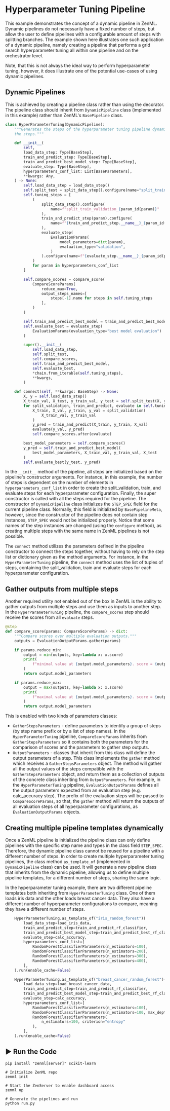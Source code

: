 # Hyperparameter Tuning Pipeline

This example demonstrates the concept of a dynamic pipeline in ZenML. Dynamic pipelines do not necessarily have a fixed number of steps, but allow the user to define pipelines with a configurable amount of steps with splitting branches. The example shown here illustrates one such application of a dynamic pipeline, namely creating a pipeline that performs a grid search hyperparameter tuning all within one pipeline and on the orchestrator level.

Note, that this is not always the ideal way to perform hyperparameter tuning, however, it does illustrate one of the potential use-cases of using dynamic pipelines.

## Dynamic Pipelines

This is achieved by creating a pipeline class rather than using 
the decorator. The pipeline class should inherit from `DynamicPipeline` class (implemented in this example) rather 
than ZenML's `BasePipeline` class. 

```python
class HyperParameterTuning(DynamicPipeline):
    """Generates the steps of the hyperparameter tuning pipeline dynamically based on the input, and connects
    the steps."""

    def __init__(
        self,
        load_data_step: Type[BaseStep],
        train_and_predict_step: Type[BaseStep],
        train_and_predict_best_model_step: Type[BaseStep],
        evaluate_step: Type[BaseStep],
        hyperparameters_conf_list: List[BaseParameters],
        **kwargs: Any,
    ) -> None:
        self.load_data_step = load_data_step()
        self.split_test = split_data_step().configure(name="split_train_test")
        self.tuning_steps = [
            (
                split_data_step().configure(
                    name=f"split_train_validation_{param_id(param)}"
                ),
                train_and_predict_step(param).configure(
                    name=f"{train_and_predict_step.__name__}_{param_id(param)}"
                ),
                evaluate_step(
                    EvaluationParams(
                        model_parameters=dict(param),
                        evaluation_type="validation",
                    )
                ).configure(name=f"{evaluate_step.__name__}_{param_id(param)}"),
            )
            for param in hyperparameters_conf_list
        ]

        self.compare_scores = compare_score(
            CompareScoreParams(
                reduce_max=True,
                output_steps_names=[
                    steps[-1].name for steps in self.tuning_steps
                ],
            )
        )

        self.train_and_predict_best_model = train_and_predict_best_model_step()
        self.evaluate_best = evaluate_step(
            EvaluationParams(evaluation_type="best model evaluation")
        )

        super().__init__(
            self.load_data_step,
            self.split_test,
            self.compare_scores,
            self.train_and_predict_best_model,
            self.evaluate_best,
            *chain.from_iterable(self.tuning_steps),
            **kwargs,
        )

    def connect(self, **kwargs: BaseStep) -> None:
        X, y = self.load_data_step()
        X_train_val, X_test, y_train_val, y_test = self.split_test(X, y)
        for split_validation, train_and_predict, evaluate in self.tuning_steps:
            X_train, X_val, y_train, y_val = split_validation(
                X_train_val, y_train_val
            )
            y_pred = train_and_predict(X_train, y_train, X_val)
            evaluate(y_val, y_pred)
            self.compare_scores.after(evaluate)

        best_model_parameters = self.compare_scores()
        y_pred = self.train_and_predict_best_model(
            best_model_parameters, X_train_val, y_train_val, X_test
        )
        self.evaluate_best(y_test, y_pred)

```

In the `__init__` method of the pipeline, all steps are initialized based on the pipeline's constructor 
arguments. For instance, in this example, the number of steps is dependent on the number of 
elements in `hyperparameters_conf_list` in order to create the split_validation, train, and evaluate steps for each 
hyperparameter configuration. Finally, the super constructor is called with all the steps required for the pipeline. 
The constructor of `DynamicPipeline` class initializes the `STEP_SPEC` field for the current pipeline class. 
Normally, this field is initialized by `BasePipelineMeta`, however, since the constructor of the pipeline does
not contain step instances, `STEP_SPEC` would not be initialized properly.
Notice that some names of the step instances are changed (using the `configure` method), as creating multiple steps 
with the same name in ZenML pipelines is not possible.

The `connect` method utilizes the parameters defined in the pipeline constructor to connect the steps
together, without having to rely on the step list or dictionary given as the method arguments. For instance, in the
`HyperParameterTuning` pipeline, the `connect` method uses the list of tuples of steps, containing the split_validation,
train and evaluate steps for each hyperparameter configuration. 

## Gather outputs from multiple steps

Another required utility not enabled out of the box in ZenML is the ability to gather outputs from multiple steps and
use them as inputs to another step. In the `HyperParameterTuning` pipeline, the `compare_scores` step should receive the
scores from all `evaluate` steps.

```python
@step
def compare_score(params: CompareScoreParams) -> dict:
    """Compare scores over multiple evaluation outputs."""
    outputs = EvaluationOutputParams.gather(params)

    if params.reduce_min:
        output = min(outputs, key=lambda x: x.score)
        print(
            f"minimal value at {output.model_parameters}. score = {output.score * 100:.2f}%"
        )
        return output.model_parameters

    if params.reduce_max:
        output = max(outputs, key=lambda x: x.score)
        print(
            f"maximal value at {output.model_parameters}. score = {output.score * 100:.2f}%"
        )
        return output.model_parameters
```

This is enabled with two kinds of parameters classes:
* `GatherStepsParameters` - define parameters to identify a group of steps (by step name prefix or by a list of step
names). In the `HyperParameterTuning` pipeline, `CompareScoreParams` inherits from `GatherStepsParameters` so it
contains both the parameters for the comparison of scores and the parameters to gather step outputs.
* `OutputParameters` - classes that inherit from this class will define the output parameters of a step. This class
implements the `gather` method which receives a `GatherStepsParameters` object. The method will gather all the output
values of the steps compatible with the `GatherStepsParameters` object, and return them as a collection of outputs of the 
concrete class inheriting from `OutputParameters`. For example, in the `HyperParameterTuning` pipeline,
`EvaluationOutputParams` defines all the output parameters expected from an evaluation step (e.g. calc_accuracy step).
The prefix of the evaluation steps will be passed to `CompareScoreParams`, so that, the `gather` method will return
the outputs of all evaluation steps of all hyperparameter configurations, as `EvaluationOutputParams` objects.


## Creating multiple pipeline templates dynamically

Once a ZenML pipeline is initialized the pipeline class can only define pipelines with the specific step name
and types in the class field `STEP_SPEC`. Therefore, the dynamic pipeline class cannot be reused for a pipeline with
a different number of steps. In order to create multiple hyperparameter tuning pipelines, the class method 
`as_template_of` (implemented in `DynamicPipeline` class) can be used. It will generate a new pipeline 
class that inherits from the dynamic pipeline, allowing us to define multiple pipeline templates, for a different number
of steps, sharing the same logic. 

In the hyperparameter tuning example, there are two different pipeline templates both inheriting
from `HyperParameterTuning` class. One of them loads iris data and the other loads breast cancer data.
They also have a different number of hyperparameter configurations to compare, meaning they have a
different number of steps.

```python
    HyperParameterTuning.as_template_of("iris_random_forest")(
        load_data_step=load_iris_data,
        train_and_predict_step=train_and_predict_rf_classifier,
        train_and_predict_best_model_step=train_and_predict_best_rf_classifier,
        evaluate_step=calc_accuracy,
        hyperparameters_conf_list=[
            RandomForestClassifierParameters(n_estimators=100),
            RandomForestClassifierParameters(n_estimators=200),
            RandomForestClassifierParameters(n_estimators=300),
            RandomForestClassifierParameters(n_estimators=400),
        ],
    ).run(enable_cache=False)

    HyperParameterTuning.as_template_of("breast_cancer_random_forest")(
        load_data_step=load_breast_cancer_data,
        train_and_predict_step=train_and_predict_rf_classifier,
        train_and_predict_best_model_step=train_and_predict_best_rf_classifier,
        evaluate_step=calc_accuracy,
        hyperparameters_conf_list=[
            RandomForestClassifierParameters(n_estimators=100),
            RandomForestClassifierParameters(n_estimators=100, max_depth=5),
            RandomForestClassifierParameters(
                n_estimators=100, criterion="entropy"
            ),
        ],
    ).run(enable_cache=False)
```

## ▶️ Run the Code

```shell
pip install "zenml[server]" scikit-learn

# Initialize ZenML repo
zenml init

# Start the ZenServer to enable dashboard access
zenml up

# Generate the pipelines and run
python run.py
```